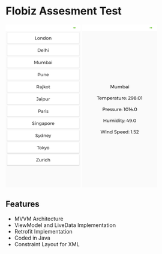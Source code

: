 # Flobiz Assesment Test
<img src="p1.jpg"  width="200"/> <img src="p2.jpg"  width="200"/>
## Features
* MVVM Architecture
* ViewModel and LiveData Implementation
* Retrofit Implementation
* Coded in Java
* Constraint Layout for XML
